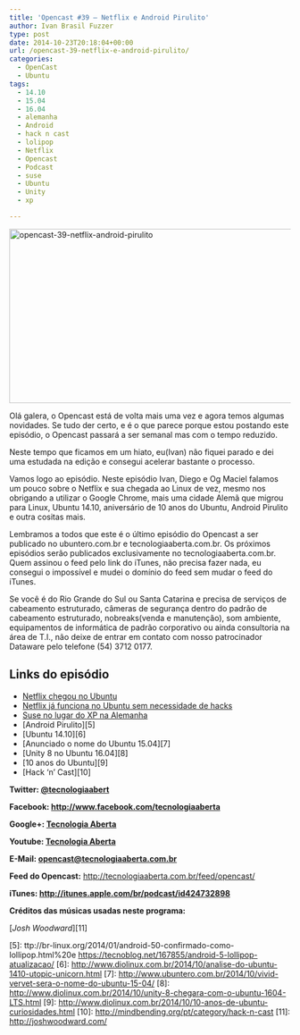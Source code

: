 ```yaml
---
title: 'Opencast #39 – Netflix e Android Pirulito'
author: Ivan Brasil Fuzzer
type: post
date: 2014-10-23T20:18:04+00:00
url: /opencast-39-netflix-e-android-pirulito/
categories:
  - OpenCast
  - Ubuntu
tags:
  - 14.10
  - 15.04
  - 16.04
  - alemanha
  - Android
  - hack n cast
  - lolipop
  - Netflix
  - Opencast
  - Podcast
  - suse
  - Ubuntu
  - Unity
  - xp

---
```

[<img class="aligncenter size-full wp-image-6860" src="http://www.ubuntero.com.br/wp-content/uploads/2014/10/opencast-39-netflix-android-pirulito1.png" alt="opencast-39-netflix-android-pirulito" width="585" height="312" />][1]

Olá galera, o Opencast está de volta mais uma vez e agora temos algumas novidades. Se tudo der certo, e é o que parece porque estou postando este episódio, o Opencast passará a ser semanal mas com o tempo reduzido.

Neste tempo que ficamos em um hiato, eu(Ivan) não fiquei parado e dei uma estudada na edição e consegui acelerar bastante o processo.

Vamos logo ao episódio. Neste episódio Ivan, Diego e Og Maciel falamos um pouco sobre o Netflix e sua chegada ao Linux de vez, mesmo nos obrigando a utilizar o Google Chrome, mais uma cidade Alemã que migrou para Linux, Ubuntu 14.10, aniversário de 10 anos do Ubuntu, Android Pirulito e outra cositas mais.

Lembramos a todos que este é o último episódio do Opencast a ser publicado no ubuntero.com.br e tecnologiaaberta.com.br. Os próximos episódios serão publicados exclusivamente no tecnologiaaberta.com.br. Quem assinou o feed pelo link do iTunes, não precisa fazer nada, eu consegui o impossível e mudei o domínio do feed sem mudar o feed do iTunes.

Se você é do Rio Grande do Sul ou Santa Catarina e precisa de serviços de cabeamento estruturado, câmeras de segurança dentro do padrão de cabeamento estruturado, nobreaks(venda e manutenção), som ambiente, equipamentos de informática de padrão corporativo ou ainda consultoria na área de T.I., não deixe de entrar em contato com nosso patrocinador Dataware pelo telefone (54) 3712 0177.

## Links do episódio

  * [Netflix chegou no Ubuntu][2]
  * [Netflix já funciona no Ubuntu sem necessidade de hacks][3]
  * [Suse no lugar do XP na Alemanha][4]
  * [Android Pirulito][5]
  * [Ubuntu 14.10][6]
  * [Anunciado o nome do Ubuntu 15.04][7]
  * [Unity 8 no Ubuntu 16.04][8]
  * [10 anos do Ubuntu][9]
  * [Hack &#8216;n&#8217; Cast][10]

**Twitter: <a href="http://twitter.com/tecnologiaabert" target="_blank" rel="nofollow">@tecnologiaabert</a>**

**Facebook: <a href="https://www.facebook.com/tecnologiaaberta" target="_blank" rel="nofollow">http://www.facebook.com/tecnologiaaberta</a>**

**Google+: <a href="https://plus.google.com/u/0/b/114491525240353631044/114491525240353631044/about" target="_blank" rel="nofollow">Tecnologia Aberta</a>**

**Youtube: <a href="http://youtube.com/tecnologiaaberta" target="_blank" rel="nofollow">Tecnologia Aberta</a>**

**E-Mail: <opencast@tecnologiaaberta.com.br>**

**Feed do Opencast:** <a href="http://tecnologiaaberta.com.br/feed/opencast/" target="_blank" rel="nofollow">http://tecnologiaaberta.com.br/feed/opencast/</a>

**iTunes: <a href="http://itunes.apple.com/br/podcast/id424732898" target="_blank" rel="nofollow">http://itunes.apple.com/br/podcast/id424732898</a>**

**Créditos das músicas usadas neste programa:**
  
[_Josh Woodward_][11]

 [1]: http://www.ubuntero.com.br/wp-content/uploads/2014/10/opencast-39-netflix-android-pirulito1.png
 [2]: http://meiobit.com/300455/netflix-ubuntu-chegou/
 [3]: http://br-linux.org/2014/01/netflix-ja-funciona-no-ubuntu-sem-qualquer-hack-mas-apenas-no-chrome.html
 [4]: http://br-linux.org/2014/01/cidadezinha-alema-aposenta-xp-e-coloca-suse-no-lugar.html
 [5]: ttp://br-linux.org/2014/01/android-50-confirmado-como-lollipop.html%20e https://tecnoblog.net/167855/android-5-lollipop-atualizacao/
 [6]: http://www.diolinux.com.br/2014/10/analise-do-ubuntu-1410-utopic-unicorn.html
 [7]: http://www.ubuntero.com.br/2014/10/vivid-vervet-sera-o-nome-do-ubuntu-15-04/
 [8]: http://www.diolinux.com.br/2014/10/unity-8-chegara-com-o-ubuntu-1604-LTS.html
 [9]: http://www.diolinux.com.br/2014/10/10-anos-de-ubuntu-curiosidades.html
 [10]: http://mindbending.org/pt/category/hack-n-cast
 [11]: http://joshwoodward.com/